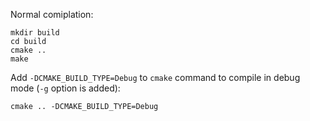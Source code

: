 Normal comiplation:

```terminal
mkdir build
cd build
cmake ..
make
```

Add `-DCMAKE_BUILD_TYPE=Debug` to `cmake` command to compile in debug mode (`-g` option is added):

```terminal
cmake .. -DCMAKE_BUILD_TYPE=Debug
```
